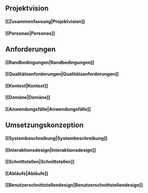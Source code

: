 ## Projektvision
   ####  <p> [[Zusammenfassung|Projektvision]] 
   ####  <p> [[Personas|Personas]]
## Anforderungen
   #### <p> [[Randbedingungen|Randbedingungen]]
   #### <p> [[Qualitätsanforderungen|Qualitätsanforderungen]]
   #### <p> [[Kontext|Kontext]]
   #### <p> [[Domäne|Domäne]]
   #### <p> [[Anwendungsfälle|Anwendungsfälle]]
## Umsetzungskonzeption
   #### <p> [[Systembeschreibung|Systembeschreibung]]
   #### <p> [[Interaktionsdesign|Interaktionsdesign]]
   #### <p> [[Schnittstellen|Schnittstellen]]
   #### <p> [[Abläufe|Abläufe]]
   #### <p> [[Benutzerschnittstellendesign|Benutzerschnittstellendesign]]

